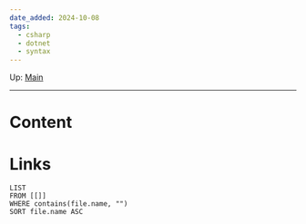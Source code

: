 ```yaml
---
date_added: 2024-10-08
tags:
  - csharp
  - dotnet
  - syntax
---
```

Up: [Main](Main.md)
___
# Content
# Links
```dataview
LIST
FROM [[]]
WHERE contains(file.name, "")
SORT file.name ASC
```
